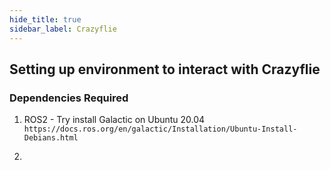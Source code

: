 ```yaml
---
hide_title: true
sidebar_label: Crazyflie
---
```


## Setting up environment to interact with Crazyflie

### Dependencies Required

1. ROS2 - Try install Galactic on Ubuntu 20.04
`https://docs.ros.org/en/galactic/Installation/Ubuntu-Install-Debians.html`

3. 
